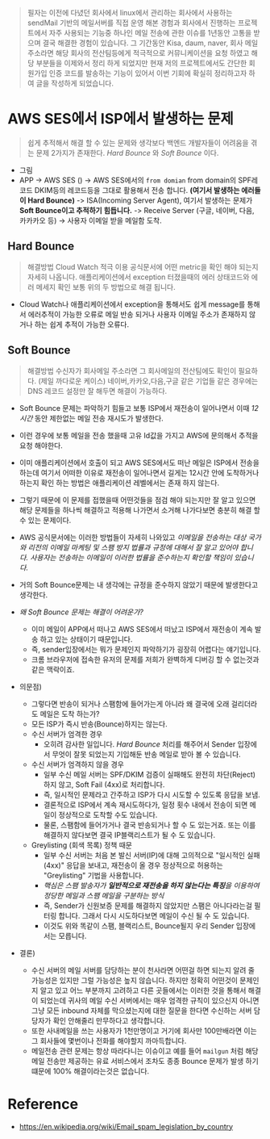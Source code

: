 
> 필자는 이전에 다녔던 회사에서 linux에서 관리하는 회사에서 사용하는 sendMail 기반의 메일서버를 직접 운영 해본 경험과 회사에서 진행하는 프로젝트에서 자주 사용되는 기능중 하나인 메일 전송에 관한 이슈를 1년동안 고통을 받으며 결국 해결한 경험이 있습니다. 그 기간동안 Kisa, daum, naver, 회사 메일 주소라면 해당 회사의 전산팀등에게 적극적으로 커뮤니케이션을 요청 하였고 해당 부분들을 이제와서 정리 하게 되었지만 현재 저의 프로젝트에서도 간단한 회원가입 인증 코드를 발송하는 기능이 있어서 이번 기회에 확실히 정리하고자 하여 글을 작성하게 되었습니다.

# AWS SES에서 ISP에서 발생하는 문제

> 쉽게 추적해서 해결 할 수 있는 문제와 생각보다 백엔드 개발자들이 어려움을 겪는 문제 2가지가 존재한다.
> *Hard Bounce* 와 *Soft Bounce* 이다.


- 그림
- APP -> AWS SES () -> AWS SES에서의 `from domian` from domain의 SPF레코드 DKIM등의 레코드등을 그대로 활용해서 전송 합니다. **(여기서 발생하는 에러들이 Hard Bounce)**  -> ISA(Incoming Server Agent), 여기서 발생하는 문제가 **Soft Bounce이고 추적하기 힘듭니다.** -> Receive Server (구글, 네이버, 다음, 카카카오 등) -> 사용자 이메일 받을 메일함 도착.

## Hard Bounce

> 해결방법
> Cloud Watch 적극 이용 공식문서에 어떤 metric을 확인 해야 되는지 자세히 나옵니다.
> 애플리케이션에서 exception 터졌을때의 에러 상태코드와 에러 메세지 확인
> 보통 위의 두 방법으로 해결 됩니다.

- Cloud Watch나 애플리케이션에서 exception을 통해서도 쉽게 message를 통해서 에러추적이 가능한 오류로 메일 반송 되거나 사용자 이메일 주소가 존재하지 않거나 하는 쉽게 추적이 가능한 오류다.

## Soft Bounce

> 해결방법
> 수신자가 회사메일 주소라면 그 회사메일의 전산팀에도 확인이 필요하다. (제일 까다로운 케이스)
> 네이버,카카오,다음,구글 같은 기업들 같은 경우에는 DNS 레코드 설정만 잘 해두면 해결이 가능하다.

- Soft Bounce 문제는 파악하기 힘들고 보통 ISP에서 재전송이 일어나면서 이때 *12시간* 동안 제한없는 메일 전송 재시도가 발생한다.
- 이런 경우에 보통 메일을 전송 했을때 고유 Id값을 가지고 AWS에 문의해서 추적을 요청 해야한다.
- 이미 애플리케이션에서 호출이 되고 AWS SES에서도 떠난 메일은 ISP에서 전송을 하는데 여기서 어떠한 이유로 재전송이 일어나면서 길게는 12시간 안에 도착하거나 하는지 확인 하는 방법은 애플리케이션 레벨에서는 존재 하지 않는다.
- 그렇기 때문에 이 문제를 접했을때 어떤것들을 점검 해야 되는지만 잘 알고 있으면 해당 문제들을 하나씩 해결하고 적용해 나가면서 소거해 나가다보면 충분히 해결 할 수 있는 문제이다.
- AWS 공식문서에는 이러한 방법들이 자세히 나와있고 *이메일을 전송하는 대상 국가와 리전의 이메일 마케팅 및 스팸 방지 법률과 규정에 대해서 잘 알고 있어야 합니다. 사용자는 전송하는 이메일이 이러한 법률을 준수하는지 확인할 책임이 있습니다.* 
- 거의 Soft Bounce문제는 내 생각에는 규정을 준수하지 않았기 때문에 발생한다고 생각한다.
- *왜 Soft Bounce 문제는 해결이 어려운가?*
	- 이미 메일이 APP에서 떠나고 AWS SES에서 떠났고 ISP에서 재전송이 계속 발송 하고 있는 상태이기 때문입니다.
	- 즉, sender입장에서는 뭐가 문제인지 파악하기가 굉장히 어렵다는 얘기입니다.
	- 크롬 브라우저에 접속한 유저의 문제를 저희가 완벽하게 디버깅 할 수 없는것과 같은 맥락이죠.

- 의문점)
	- 그렇다면 반송이 되거나 스팸함에 들어가는게 아니라 왜 결국에 오래 걸리더라도 메일은 도착 하는가?
	- 모든 ISP가 즉시 반송(Bounce)하지는 않는다.
	- 수신 서버가 엄격한 경우
		- 오히려 감사한 일입니다. *Hard Bounce* 처리를 해주어서 Sender 입장에서 무엇이 잘못 되었는지 기입해둔 반송 메일로 받아 볼 수 있습니다.
	- 수신 서버가 엄격하지 않을 경우
		- 일부 수신 메일 서버는 SPF/DKIM 검증이 실패해도 완전히 차단(Reject)하지 않고, Soft Fail (4xx)로 처리합니다.
		-  즉, 일시적인 문제라고 간주하고 ISP가 다시 시도할 수 있도록 응답을 보냄.
		- 결론적으로 ISP에서 계속 재시도하다가, 일정 횟수 내에서 전송이 되면 메일이 정상적으로 도착할 수도 있습니다.
		- 물론, 스팸함에 들어가거나 결국 반송되거나 할 수 도 있는거죠. 또는 이를 해결하지 않다보면 결국 IP블랙리스트가 될 수 도 있습니다.
	- Greylisting (회색 목록) 정책 때문
		- 일부 수신 서버는 처음 본 발신 서버(IP)에 대해 고의적으로 "일시적인 실패(4xx)" 응답을 보내고, 재전송이 올 경우 정상적으로 허용하는 "Greylisting" 기법을 사용합니다.
		- *핵심은 스팸 발송자가 **일반적으로 재전송을 하지 않는다는 특징**을 이용하여 정당한 메일과 스팸 메일을 구분하는 방식* 
		- 즉, Sender가 신원보증 문제를 해결하지 않았지만 스팸은 아니다라는걸 필터링 합니다. 그래서 다시 시도하다보면 메일이 수신 될 수 도 있습니다.
		- 이것도 위와 똑같이 스팸, 블랙리스트, Bounce될지 우리 Sender 입장에서는 모릅니다.
- 결론)
	- 수신 서버의 메일 서버를 담당하는 분이 천사라면 어떤걸 하면 되는지 알려 줄 가능성은 있지만 그럴 가능성은 높지 않습니다. 하지만 정확히 어떤것이 문제인지 알고 있고 어느 부분까지 고려하고 다른 곳들에서는 이러한 것을 통해서 해결이 되었는데 귀사의 메일 수신 서버에서는 매우 엄격한 규칙이 있으신지 아니면 그냥 모든 inbound 자체를 막으셨는지에 대한 질문을 한다면 수신하는 서버 담당자가 확인 안해줄리 만무하다고 생각합니다.
	- 또한 사내메일을 쓰는 사용자가 1천만명이고 거기에 회사만 100만배라면 이는 그 회사들에 몇번이나 전화를 해야할지 까마득합니다.
	- 메일전송 관련 문제는 항상 따라다니는 이슈이고 예를 들어 `mailgun` 처럼 해당 메일 전송만 제공하는 유료 서비스에서 조차도 종종 Bounce 문제가 발생 하기 떄문에 100% 해결이라는것은 없습니다.


# Reference

- https://en.wikipedia.org/wiki/Email_spam_legislation_by_country